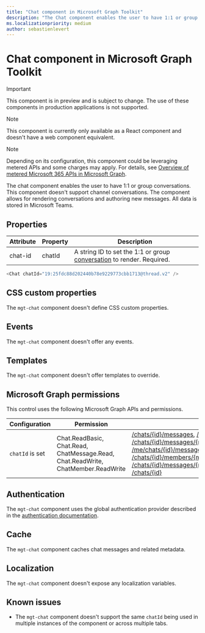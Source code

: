 ```yaml
---
title: "Chat component in Microsoft Graph Toolkit"
description: "The Chat component enables the user to have 1:1 or group conversations."
ms.localizationpriority: medium
author: sebastienlevert
---
```


# Chat component in Microsoft Graph Toolkit

> [!IMPORTANT]
> This component is in preview and is subject to change. The use of these components in production applications is not supported.

> [!NOTE]
> This component is currently only available as a React component and doesn't have a web component equivalent.

> [!NOTE]
> Depending on its configuration, this component could be leveraging metered APIs and some charges may apply. For details, see [Overview of metered Microsoft 365 APIs in Microsoft Graph](/graph/metered-api-overview).

The chat component enables the user to have 1:1 or group conversations. This component doesn't support channel conversations. The component allows for rendering conversations and authoring new messages. All data is stored in Microsoft Teams.

<!-- ## Example

The following example displays a conversation using the `mgt-chat` component.

<iframe height="500" src="https://codepen.io/sebastienlevert/embed/gOqrqYO?default-tab=js%2Cresult&theme-id=light"></iframe>

[Open this example on Codepen](https://codepen.io/sebastienlevert/pen/gOqrqYO) -->

## Properties

| Attribute                         | Property         | Description                                                                                            |
| --------------------------------- | ---------------- | ------------------------------------------------------------------------------------------------------ |
| chat-id                           | chatId           | A string ID to set the 1:1 or group [conversation](/graph/api/resources/chat) to render. Required.     |

```typescript
<Chat chatId="19:25fdc88d202440b78e9229773cbb1713@thread.v2" />
```

## CSS custom properties

The `mgt-chat` component doesn't define CSS custom properties.

## Events

The `mgt-chat` component doesn't offer any events.

## Templates

The `mgt-chat` component doesn't offer templates to override.

## Microsoft Graph permissions

This control uses the following Microsoft Graph APIs and permissions.

| Configuration | Permission | API |
| - | - | - |
| `chatId` is set | Chat.ReadBasic, Chat.Read, ChatMessage.Read, Chat.ReadWrite, ChatMember.ReadWrite | [/chats/{id}/messages](/graph/api/chat-list-messages), [/chats/{id}/messages](/graph/api/chat-post-messages), [/chats/{id}/messages/{messageId}](/graph/api/chatmessage-update), [/me/chats/{id}/messages/{messageId}/softDelete](/graph/api/chatmessage-softdelete), [/chats/{id}/members/{membershipId}](/graph/api/chat-delete-members), [/chats/{id}/members](/graph/api/chat-post-members), [/chats/{id}/messages/{messageId}/hostedContents/{hostedContentId}](/graph/api/chatmessagehostedcontent-get), [/chats/{id}](/graph/api/chat-patch) |

## Authentication

The `mgt-chat` component uses the global authentication provider described in the [authentication documentation](../providers/providers.md).

## Cache

The `mgt-chat` component caches chat messages and related metadata.

## Localization

The `mgt-chat` component doesn't expose any localization variables.

## Known issues

- The `mgt-chat` component doesn't support the same `chatId` being used in multiple instances of the component or across multiple tabs.

